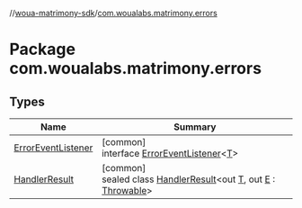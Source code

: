 //[woua-matrimony-sdk](../../index.md)/[com.woualabs.matrimony.errors](index.md)

# Package com.woualabs.matrimony.errors

## Types

| Name | Summary |
|---|---|
| [ErrorEventListener](-error-event-listener/index.md) | [common]<br>interface [ErrorEventListener](-error-event-listener/index.md)<[T](-error-event-listener/index.md)> |
| [HandlerResult](-handler-result/index.md) | [common]<br>sealed class [HandlerResult](-handler-result/index.md)<out [T](-handler-result/index.md), out [E](-handler-result/index.md) : [Throwable](https://kotlinlang.org/api/latest/jvm/stdlib/kotlin/-throwable/index.html)> |

